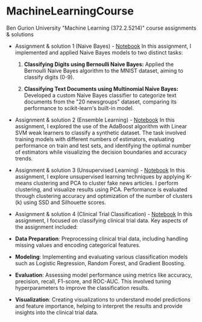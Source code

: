 # MachineLearningCourse
Ben Gurion University "Machine Learning (372.2.5214)" course assignments &amp; solutions

- Assignment & solution 1 (Naive Bayes) - [Notebook](EX1_NB.ipynb)
    In this assignment, I implemented and applied Naive Bayes models to two distinct tasks:
  
    1. **Classifying Digits using Bernoulli Naive Bayes:** Applied the Bernoulli Naive Bayes algorithm to the MNIST dataset, aiming to classify digits (0-9).
  
    2. **Classifying Text Documents using Multinomial Naive Bayes:** Developed a custom Naive Bayes classifier to categorize text documents from the "20 newsgroups" dataset, comparing its performance to scikit-learn's built-in model.
       
- Assignment & solution 2 (Ensemble Learning) - [Notebook](EX2_Ensemble.ipynb)
  In this assignment, I explored the use of the AdaBoost algorithm with Linear SVM weak learners to classify a synthetic dataset. The task involved training models with different numbers of estimators, evaluating performance on train and test sets, and identifying the optimal number of estimators while visualizing the decision boundaries and accuracy trends.
  
- Assignment & solution 3 (Unsupervised Learning) - [Notebook](EX3_Unsupervised_Learning.ipynb)
  In this assignment, I explore unsupervised learning techniques by applying K-means clustering and PCA to cluster fake news articles. I perform clustering, and visualize results using PCA. Performance is evaluated through clustering accuracy and optimization of the number of clusters (k) using SSD and Silhouette scores.
  
- Assignment & solution 4 (Clinical Trial Classification) - [Notebook](EX4_Clinical_Trial_Classification.ipynb)
  In this assignment, I focused on classifying clinical trial data. Key aspects of the assignment included:

- **Data Preparation**: Preprocessing clinical trial data, including handling missing values and encoding categorical features.
  
- **Modeling**: Implementing and evaluating various classification models such as Logistic Regression, Random Forest, and Gradient Boosting.

- **Evaluation**: Assessing model performance using metrics like accuracy, precision, recall, F1-score, and ROC-AUC. This involved tuning hyperparameters to improve the classification results.

- **Visualization**: Creating visualizations to understand model predictions and feature importance, helping to interpret the results and provide insights into the clinical trial data.
